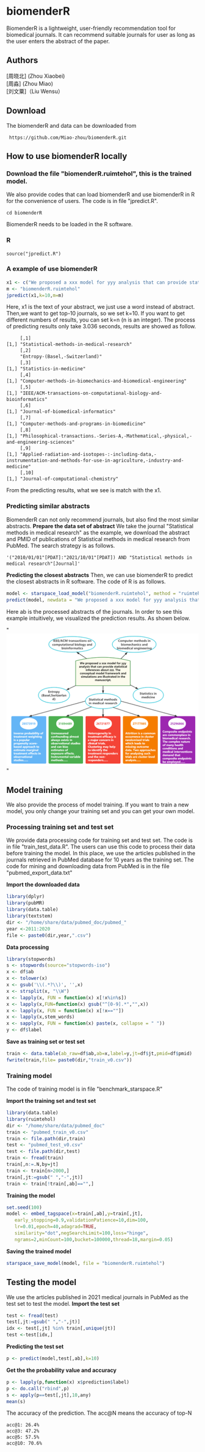 

biomenderR
==========
BiomenderR is a lightweight, user-friendly recommendation tool for biomedical journals. It can recommend suitable journals for user as long as the user enters the abstract of the paper.
## Authors



[周晓北] (Zhou Xiaobei)  
[周淼]  (Zhou Miao)                                                                                                                                                                      
[刘文粟]（Liu Wensu）

## Download
The biomenderR and data can be downloaded from
```
 https://github.com/Miao-zhou/biomenderR.git
```

##  How to use biomenderR locally

###  Download the file "biomenderR.ruimtehol", this is the trained model. 
We also provide codes that can load biomenderR and use biomenderR in R for the convenience of users. The code is in file "jpredict.R".
```
cd biomenderR 
```
BiomenderR needs to be loaded in the R software.
### R  
```
source("jpredict.R") 
```
###  A example of use biomenderR
```r
x1 <- c("We proposed a xxx model for yyy analysis that can provide statistical inferences about zzz. The conceptual model framework and simulations are illustrated in the manuscript.")
m <- "biomenderR.ruimtehol"
jpredict(x1,k=10,m=m)
```
Here, x1 is the text of your abstract, we just use a word instead of abstract. Then,we want to get top-10 journals, so we set k=10. If you want to get different numbers of results, you can set k=n (n is an integer).  The process of predicting results only take 3.036 seconds, results are showed as follow.

```text
     [,1]                                      
[1,] "Statistical-methods-in-medical-research"
     [,2]
     "Entropy-(Basel,-Switzerland)"
     [,3]
[1,] "Statistics-in-medicine"
     [,4]
[1,] "Computer-methods-in-biomechanics-and-biomedical-engineering"
     [,5]
[1,] "IEEE/ACM-transactions-on-computational-biology-and-bioinformatics"
     [,6]
[1,] "Journal-of-biomedical-informatics"
     [,7]
[1,] "Computer-methods-and-programs-in-biomedicine"
     [,8]                                                                       
[1,] "Philosophical-transactions.-Series-A,-Mathematical,-physical,-and-engineering-sciences"
     [,9]                                                                       
[1,] "Applied-radiation-and-isotopes-:-including-data,-instrumentation-and-methods-for-use-in-agriculture,-industry-and-medicine"
     [,10]
[1,] "Journal-of-computational-chemistry"

```
From the predicting results, what we see is match with the x1.
###  Predicting similar abstracts
BiomenderR can not only recommend journals, but also find the most similar abstracts.
**Prepare the data set of abstract**
We take the journal "Statistical methods in medical research" as the example, we download the abstract and PMID of publications of Statistical methods in medical research from PubMed. The search strategy is as follows.
```
'("2010/01/01"[PDAT]:"2021/10/01"[PDAT]) AND "Statistical methods in medical research"[Journal]'
```
**Predicting the closest abstracts**
Then, we can use biomenderR to predict the closest abstracts in R software. The code of R is as follows.
```r
model <- starspace_load_model("biomenderR.ruimtehol", method = "ruimtehol")
predict(model, newdata = "We proposed a xxx model for yyy analysis that can provide statistical inferences about zzz. The conceptual model framework and simulations are illustrated in the manuscript.", basedoc=ab)
```
Here ab is the processed abstracts of the journals. In order to see this example intuitively, we visualized the prediction results. As shown below.

"![Image text](https://github.com/Miao-zhou/biomenderR/blob/main/Fig.png)"



##  Model training
We also provide the process of model training. If you want to train a new model, you only change your training set and you can get your own model.

 ### Processing training set and test set
 
 We provide data processing code for training set and test set. The code is in file "train_test_data.R". The users can use this code to process their data before training the model.   In this place, we use the articles published in the journals retrieved in PubMed database for 10 years as the training set. The code for mining and downloading data from PubMed is in the file "pubmed_export_data.txt"
 
**Import the downloaded data**
```r
library(dplyr)
library(pubMR)
library(data.table)
library(textstem)
dir <- "/home/share/data/pubmed_doc/pubmed_"
year <-2011:2020
file <- paste0(dir,year,".csv")
```
**Data processing**
```r
library(stopwords)
s <- stopwords(source="stopwords-iso")
x <- df$ab
x <- tolower(x)
x <- gsub('\\(.*?\\)', '',x)
x <- strsplit(x, "\\W")
x <- lapply(x, FUN = function(x) x[!x%in%s])
x <- lapply(x,FUN=function(x) gsub("^[0-9].*","",x))
x <- lapply(x, FUN = function(x) x[!x==""])
x <- lapply(x,stem_words)
x <- sapply(x, FUN = function(x) paste(x, collapse = " "))
y <- df$label
```
**Save as training set or test set**
```r
train <- data.table(ab_raw=df$ab,ab=x,label=y,jt=df$jt,pmid=df$pmid)
fwrite(train,file= paste0(dir,"train_v0.csv"))
```

 ### Training model 
 The code of training model is in file "benchmark_starspace.R"
 
**Import the training set and test set** 
```r
library(data.table)
library(ruimtehol)
dir <- "/home/share/data/pubmed_doc"
train <- "pubmed_train_v0.csv"
train <- file.path(dir,train)
test <- "pubmed_test_v0.csv"
test <- file.path(dir,test)
train <- fread(train)
train[,n:=.N,by=jt]
train <- train[n>2000,]
train[,jt:=gsub(" ","-",jt)]
train <- train[!train[,ab]=="",]
```
**Training the model** 
```r
set.seed(100)
model <- embed_tagspace(x=train[,ab],y=train[,jt],
   early_stopping=0.9,validationPatience=10,dim=100,
   lr=0.01,epoch=40,adagrad=TRUE,
   similarity="dot",negSearchLimit=100,loss="hinge",
   ngrams=2,minCount=100,bucket=100000,thread=18,margin=0.05)
```
**Saving the trained model**
```r
starspace_save_model(model, file = "biomenderR.ruimtehol") 
```
##  Testing the model 
We use the articles published in 2021 medical journals in PubMed as the test set to test the model.
**Import the test set**
```r
test <- fread(test)
test[,jt:=gsub(" ","-",jt)]
idx <- test[,jt] %in% train[,unique(jt)]
test <-test[idx,]
```
**Predicting the test set**
```r
p <- predict(model,test[,ab],k=10)
```
**Get the the probability value and accuracy**
```r
p <- lapply(p,function(x) x$prediction$label)
p <- do.call("rbind",p)
s <- apply(p==test[,jt],10,any)
mean(s)
```
The accuracy of the prediction. The acc@N means  the accuracy of top-N
```text
acc@1: 26.4%
acc@3: 47.2%
acc@5: 57.5%
acc@10: 70.6%
```

